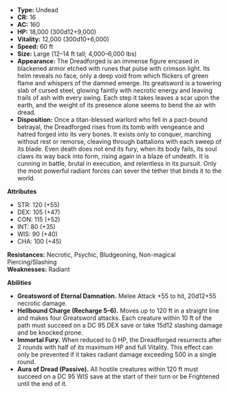 - **Type:** Undead
- **CR:** 16
- **AC:** 160
- **HP:** 18,000 (300d12+9,000)
- **Vitality:** 12,000 (300d10+6,000)
- **Speed:** 60 ft
- **Size:** Large (12–14 ft tall; 4,000–6,000 lbs)
- **Appearance:** The Dreadforged is an immense figure encased in blackened armor etched with runes that pulse with crimson light. Its helm reveals no face, only a deep void from which flickers of green flame and whispers of the damned emerge. Its greatsword is a towering slab of cursed steel, glowing faintly with necrotic energy and leaving trails of ash with every swing. Each step it takes leaves a scar upon the earth, and the weight of its presence alone seems to bend the air with dread.
- **Disposition:** Once a titan-blessed warlord who fell in a pact-bound betrayal, the Dreadforged rises from its tomb with vengeance and hatred forged into its very bones. It exists only to conquer, marching without rest or remorse, cleaving through battalions with each sweep of its blade. Even death does not end its fury, when its body fails, its soul claws its way back into form, rising again in a blaze of undeath. It is cunning in battle, brutal in execution, and relentless in its pursuit. Only the most powerful radiant forces can sever the tether that binds it to the world.

**Attributes**
- STR: 120 (+55)
- DEX: 105 (+47)
- CON: 115 (+52)
- INT: 80 (+35)
- WIS: 90 (+40)
- CHA: 100 (+45)

**Resistances:** Necrotic, Psychic, Bludgeoning, Non-magical Piercing/Slashing  
**Weaknesses:** Radiant

**Abilities**
- **Greatsword of Eternal Damnation.** Melee Attack +55 to hit, 20d12+55 necrotic damage.
- **Hellbound Charge (Recharge 5–6).** Moves up to 120 ft in a straight line and makes four Greatsword attacks. Each creature within 10 ft of the path must succeed on a DC 95 DEX save or take 15d12 slashing damage and be knocked prone.
- **Immortal Fury.** When reduced to 0 HP, the Dreadforged resurrects after 2 rounds with half of its maximum HP and full Vitality. This effect can only be prevented if it takes radiant damage exceeding 500 in a single round.
- **Aura of Dread (Passive).** All hostile creatures within 120 ft must succeed on a DC 95 WIS save at the start of their turn or be Frightened until the end of it.